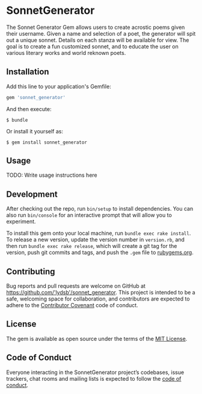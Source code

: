 # SonnetGenerator


The Sonnet Generator Gem allows users to create acrostic poems given their username. Given a name and selection of a poet, the generator will spit out a unique sonnet. Details on each stanza will be available for view. The goal is to create a fun customized sonnet, and to educate the user on various literary works and world reknown poets. 

## Installation

Add this line to your application's Gemfile:

```ruby
gem 'sonnet_generator'
```

And then execute:

    $ bundle

Or install it yourself as:

    $ gem install sonnet_generator

## Usage

TODO: Write usage instructions here

## Development

After checking out the repo, run `bin/setup` to install dependencies. You can also run `bin/console` for an interactive prompt that will allow you to experiment.

To install this gem onto your local machine, run `bundle exec rake install`. To release a new version, update the version number in `version.rb`, and then run `bundle exec rake release`, which will create a git tag for the version, push git commits and tags, and push the `.gem` file to [rubygems.org](https://rubygems.org).

## Contributing

Bug reports and pull requests are welcome on GitHub at https://github.com/'lydsb'/sonnet_generator. This project is intended to be a safe, welcoming space for collaboration, and contributors are expected to adhere to the [Contributor Covenant](http://contributor-covenant.org) code of conduct.

## License

The gem is available as open source under the terms of the [MIT License](https://opensource.org/licenses/MIT).

## Code of Conduct

Everyone interacting in the SonnetGenerator project’s codebases, issue trackers, chat rooms and mailing lists is expected to follow the [code of conduct](https://github.com/'lydsb'/sonnet_generator/blob/master/CODE_OF_CONDUCT.md).
